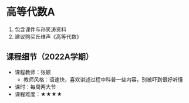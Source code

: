 # 高等代数A

1. 包含课件与孙笑涛资料
2. 建议购买丘维声《高等代数》

## 课程细节（2022A学期）

- 课程教师：张颖
  - 教师风格：语速快，喜欢讲述过程中科普一些内容，别被吓到很好听懂
- 课时：每周两大节
- 课程难度：★★★★



